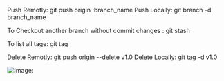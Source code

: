 Push Remotly: git push origin :branch_name
Push Locally: git branch -d branch_name

To Checkout another branch without commit changes : git stash

To list all tage: git tag

Delete Remotly: git push origin --delete v1.0
Delete Locally: git tag -d v1.0

![Image:](https://www.google.com/url?sa=i&url=https%3A%2F%2Fbuffer.com%2Flibrary%2Ffree-images%2F&psig=AOvVaw3g9JQulAqXubkLNL5lmW1d&ust=1721130414002000&source=images&cd=vfe&opi=89978449&ved=0CBEQjRxqFwoTCMC5-cr8qIcDFQAAAAAdAAAAABAE)
